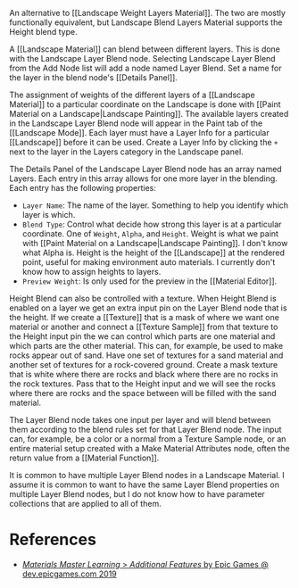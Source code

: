 An alternative to [[Landscape Weight Layers Material]].
The two are mostly functionally equivalent, but Landscape Blend Layers Material supports the Height blend type.

A [[Landscape Material]] can blend between different layers.
This is done with the Landscape Layer Blend node.
Selecting Landscape Layer Blend from the Add Node list will add a node named Layer Blend.
Set a name for the layer in the blend node's [[Details Panel]].

The assignment of weights of the different layers of a [[Landscape Material]] to a particular coordinate on the Landscape is done with [[Paint Material on a Landscape|Landscape Painting]].
The available layers created in the Landscape Layer Blend node will appear in the Paint tab of the [[Landscape Mode]].
Each layer must have a Layer Info for a particular [[Landscape]] before it can be used.
Create a Layer Info by clicking the `+` next to the layer in the Layers category in the Landscape panel.

The Details Panel of the Landscape Layer Blend node has an array named Layers.
Each entry in this array allows for one more layer in the blending.
Each entry has the following properties:
- `Layer Name`: The name of the layer.
Something to help you identify which layer is which.
- `Blend Type`: Control what decide how strong this layer is at a particular coordinate.
One of `Weight`, `Alpha`, and `Height`. Weight is what we paint with [[Paint Material on a Landscape|Landscape Painting]]. I don't know what Alpha is. Height is the height of the [[Landscape]] at the rendered point, useful for making environment auto materials. I currently don't know how to assign heights to layers.
- `Preview Weight`: Is only used for the preview in the [[Material Editor]].

Height Blend can also be controlled with a texture. 
When Height Blend is enabled on a layer we get an extra input pin on the Layer Blend node that is the height.
If we create a [[Texture]] that is a mask of where we want one material or another and connect a [[Texture Sample]] from that texture to the Height input pin the we can control which parts are one material and which parts are the other material.
This can, for example, be used to make rocks appear out of sand.
Have one set of textures for a sand material and another set of textures for a rock-covered ground.
Create a mask texture that is white where there are rocks and black where there are no rocks in the rock textures.
Pass that to the Height input and we will see the rocks where there are rocks and the space between will be filled with the sand material.

The Layer Blend node takes one input per layer and will blend between them according to the blend rules set for that Layer Blend node.
The input can, for example, be a color or a normal from a Texture Sample node, or an entire material setup created with a Make Material Attributes node, often the return value from a [[Material Function]].

It is common to have multiple Layer Blend nodes in a Landscape Material.
I assume it is common to want to have the same Layer Blend properties on multiple Layer Blend nodes, but I do not know how to have parameter collections that are applied to all of them.


# References

- [_Materials Master Learning_ > _Additional Features_ by Epic Games @ dev.epicgames.com 2019](https://dev.epicgames.com/community/learning/courses/2dy/unreal-engine-materials-master-learning/KVe/additional-features)
